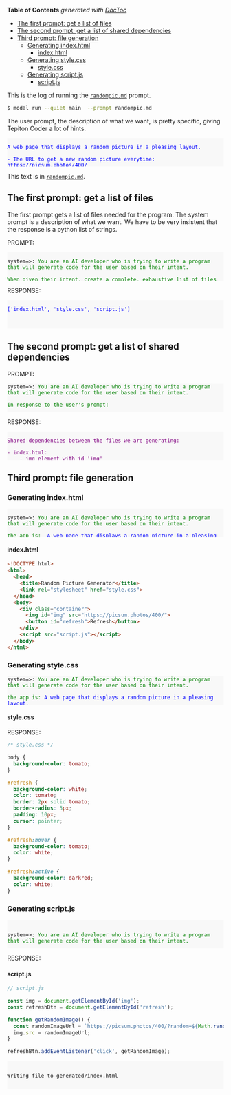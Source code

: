 <!-- START doctoc generated TOC please keep comment here to allow auto update -->
<!-- DON'T EDIT THIS SECTION, INSTEAD RE-RUN doctoc TO UPDATE -->
**Table of Contents**  *generated with [DocToc](https://github.com/thlorenz/doctoc)*

- [The first prompt: get a list of files](#the-first-prompt-get-a-list-of-files)
- [The second prompt: get a list of shared dependencies](#the-second-prompt-get-a-list-of-shared-dependencies)
- [Third prompt: file generation](#third-prompt-file-generation)
  - [Generating index.html](#generating-indexhtml)
    - [index.html](#indexhtml)
  - [Generating style.css](#generating-stylecss)
    - [style.css](#stylecss)
  - [Generating script.js](#generating-scriptjs)
    - [script.js](#scriptjs)

<!-- END doctoc generated TOC please keep comment here to allow auto update -->

This is the log of running the [`randompic.md`](../../randompic.md) prompt.
<style>
.user_prompt { color: blue; }
.system_prompt { color: green; }
.file_list { color: blue; }
.shared_dependencies {color: purple; }
.filegen_prompt {color:orange}
</style>


```bash
$ modal run --quiet main  --prompt randompic.md
```

The user prompt, the description of what we want, is
pretty specific, giving Tepiton Coder a lot of hints.

<pre style="background-color: rgb(248, 248, 248); height: 66px;"><code class="text"><span class="user_prompt">
A web page that displays a random picture in a pleasing layout.

- The URL to get a new random picture everytime: https://picsum.photos/400/
- You do not need to provide any query parameters
- the id of the img element is 'img'
- the id of the button is 'refresh'
- make the background tomato
- set all listeners in script.js
- set all colors in style.css
- make sure the button shows hover and clicked states
</span></code></pre>

This text is in [`randompic.md`](../../randompic.md).


## The first prompt: get a list of files


The first prompt gets a list of files needed for the program.
The system prompt is a description of what we want. We have to
be very insistent that the response is a python list of strings.

PROMPT:

<pre style="background-color: rgb(248, 248, 248); height: 66px;"><code class="text">
system=>:<span class="system_prompt"> You are an AI developer who is trying to write a program
that will generate code for the user based on their intent.

When given their intent, create a complete, exhaustive list of files
that the user would write to make the program.

only list the filepaths you would write, and return them as a python list of strings.
do not add any other explanation, only return a python list of strings.
It is IMPORTANT that you return ONLY a python list of strings, not a string.</span>
user=>:<span class="user_prompt"> A web page that displays a random picture in a pleasing layout.

- The URL to get a new random picture everytime: https://picsum.photos/400/
- You do not need to provide any query parameters
- the id of the img element is 'img'
- the id of the button is 'refresh'
- make the background tomato
- set all listeners in script.js
- set all colors in style.css
- make sure the button shows hover and clicked states</span>
</code></pre>


RESPONSE:
<pre style="background-color: rgb(248, 248, 248); height: 66px;"><code class="text">
<span class="file_list">['index.html', 'style.css', 'script.js']</span>
</code></pre>




## The second prompt: get a list of shared dependencies

PROMPT:

<pre style="background-color: rgb(248, 248, 248); height: 66px;"><code class="text">system=>:<span class="system_prompt"> You are an AI developer who is trying to write a program
that will generate code for the user based on their intent.

In response to the user's prompt:

    ---
    the app is:<span class="user_prompt"> A web page that displays a random picture in a pleasing layout.

- The URL to get a new random picture everytime: https://picsum.photos/400/
- You do not need to provide any query parameters
- the id of the img element is 'img'
- the id of the button is 'refresh'
- make the background tomato
- set all listeners in script.js
- set all colors in style.css
- make sure the button shows hover and clicked states</span>

    ---

    the files we have decided to generate are: <span class="file_list">['index.html', 'style.css', 'script.js']</span>

    Now that we have a list of files, we need to understand
    what dependencies they share. Please name and briefly
    describe what is shared between the files we are
    generating, including exported variables, data schemas,
    id names of every DOM elements that javascript functions
    will use, message names, and function names. Exclusively
    focus on the names of the shared dependencies, and do
    not add any other explanation.</span>
user=>:<span class="user_prompt"> A web page that displays a random picture in a pleasing layout.

- The URL to get a new random picture everytime: https://picsum.photos/400/
- You do not need to provide any query parameters
- the id of the img element is 'img'
- the id of the button is 'refresh'
- make the background tomato
- set all listeners in script.js
- set all colors in style.css
- make sure the button shows hover and clicked states</span>
</code></pre>


RESPONSE:

<pre style="background-color: rgb(248, 248, 248); height: 66px;"><code class="text">
<span class="shared_dependencies">Shared dependencies between the files we are generating:

- index.html:
    - img element with id 'img'
    - button element with id 'refresh'
    - script.js file
    - style.css file

- style.css:
    - background color 'tomato'
    - hover and clicked states for button with id 'refresh'

- script.js:
    - img element with id 'img'
    - button element with id 'refresh'
    - event listeners for button with id 'refresh'</span>
</code></pre>

## Third prompt: file generation


### Generating index.html

<pre style="background-color: rgb(248, 248, 248); height: 66px;"><code class="text">
system=>: <span class="system_prompt">You are an AI developer who is trying to write a program
that will generate code for the user based on their intent.

the app is: <span class="user_prompt"> A web page that displays a random picture in a pleasing layout.

- The URL to get a new random picture everytime: https://picsum.photos/400/
- You do not need to provide any query parameters
- the id of the img element is 'img'
- the id of the button is 'refresh'
- make the background tomato
- set all listeners in script.js
- set all colors in style.css
- make sure the button shows hover and clicked states</span>

the files we have decided to generate are: <span class="file_list">['index.html', 'style.css', 'script.js']</span>
the shared dependencies (like filenames and variable names)
we have decided on are:
<span class="shared_dependencies">Shared dependencies between the files we are generating:

- index.html:
    - img element with id 'img'
    - button element with id 'refresh'
    - script.js file
    - style.css file

- style.css:
    - background color 'tomato'
    - hover and clicked states for button with id 'refresh'

- script.js:
    - img element with id 'img'
    - button element with id 'refresh'
    - event listeners for button with id 'refresh'</span>

only write valid code for the given filepath and file type,
and return only the code. do not add any other explanation,
only return valid code for that file type.</span>
user=>: <span class="filegen_prompt">We have broken up the program into per-file generation.
Now your job is to generate only the code for the file
index.html. Make sure to have consistent filenames if
you reference other files we are also generating.

Remember that you must obey these things:

- you are generating code for the file index.html
- do not stray from the names of the files
  and the shared dependencies we have decided on
- MOST IMPORTANT OF ALL - the purpose of our app is<span class="user_prompt"> A web page that displays a random picture in a pleasing layout.

- The URL to get a new random picture everytime: https://picsum.photos/400/
- You do not need to provide any query parameters
- the id of the img element is 'img'
- the id of the button is 'refresh'
- make the background tomato
- set all listeners in script.js
- set all colors in style.css
- make sure the button shows hover and clicked states</span>

  every line of code you generate must be valid code.
- DO NOT use code fences
- DO NOT use markdown syntax.
- Do not explain the code
- return valid code for that file type.

Begin generating the code now.</span>
</code></pre>

#### index.html

```html
<!DOCTYPE html>
<html>
  <head>
    <title>Random Picture Generator</title>
    <link rel="stylesheet" href="style.css">
  </head>
  <body>
    <div class="container">
      <img id="img" src="https://picsum.photos/400/">
      <button id="refresh">Refresh</button>
    </div>
    <script src="script.js"></script>
  </body>
</html>
```


### Generating style.css

<pre style="background-color: rgb(248, 248, 248); height: 66px;"><code class="text">system=>: <span class="system_prompt">You are an AI developer who is trying to write a program
that will generate code for the user based on their intent.

the app is:<span class="user_prompt"> A web page that displays a random picture in a pleasing layout.

- The URL to get a new random picture everytime: https://picsum.photos/400/
- You do not need to provide any query parameters
- the id of the img element is 'img'
- the id of the button is 'refresh'
- make the background tomato
- set all listeners in script.js
- set all colors in style.css
- make sure the button shows hover and clicked states</span>

the files we have decided to generate are: <span class="file_list">['index.html', 'style.css', 'script.js']</span>
the shared dependencies (like filenames and variable names)
we have decided on are:
<span class="shared_dependencies">Shared dependencies between the files we are generating:

- index.html:
    - img element with id 'img'
    - button element with id 'refresh'
    - script.js file
    - style.css file

- style.css:
    - background color 'tomato'
    - hover and clicked states for button with id 'refresh'

- script.js:
    - img element with id 'img'
    - button element with id 'refresh'
    - event listeners for button with id 'refresh'</span>

only write valid code for the given filepath and file type,
and return only the code. do not add any other explanation,
only return valid code for that file type.</span>
user=>: <span class="filegen_prompt">We have broken up the program into per-file generation.
Now your job is to generate only the code for the file
style.css. Make sure to have consistent filenames if
you reference other files we are also generating.

Remember that you must obey these things:

- you are generating code for the file style.css
- do not stray from the names of the files
  and the shared dependencies we have decided on
- MOST IMPORTANT OF ALL - the purpose of our app is<span class="user_prompt"> A web page that displays a random picture in a pleasing layout.

- The URL to get a new random picture everytime: https://picsum.photos/400/
- You do not need to provide any query parameters
- the id of the img element is 'img'
- the id of the button is 'refresh'
- make the background tomato
- set all listeners in script.js
- set all colors in style.css
- make sure the button shows hover and clicked states</span>

  every line of code you generate must be valid code.
- DO NOT use code fences
- DO NOT use markdown syntax.
- Do not explain the code
- return valid code for that file type.

Begin generating the code now.</span>
</code>
</pre>

####  style.css

RESPONSE:


```css
/* style.css */

body {
  background-color: tomato;
}

#refresh {
  background-color: white;
  color: tomato;
  border: 2px solid tomato;
  border-radius: 5px;
  padding: 10px;
  cursor: pointer;
}

#refresh:hover {
  background-color: tomato;
  color: white;
}

#refresh:active {
  background-color: darkred;
  color: white;
}
```

### Generating script.js



<pre style="background-color: rgb(248, 248, 248); height: 66px;"><code class="text">

system=>: <span class="system_prompt">You are an AI developer who is trying to write a program
that will generate code for the user based on their intent.

the app is:<span class="user_prompt"> A web page that displays a random picture in a pleasing layout.

- The URL to get a new random picture everytime: https://picsum.photos/400/
- You do not need to provide any query parameters
- the id of the img element is 'img'
- the id of the button is 'refresh'
- make the background tomato
- set all listeners in script.js
- set all colors in style.css
- make sure the button shows hover and clicked states</span>

the files we have decided to generate are: <span class="file_list">['index.html', 'style.css', 'script.js']</span>
the shared dependencies (like filenames and variable names)
we have decided on are:
<span class="shared_dependencies">Shared dependencies between the files we are generating:

- index.html:
    - img element with id 'img'
    - button element with id 'refresh'
    - script.js file
    - style.css file

- style.css:
    - background color 'tomato'
    - hover and clicked states for button with id 'refresh'

- script.js:
    - img element with id 'img'
    - button element with id 'refresh'
    - event listeners for button with id 'refresh'</span>

only write valid code for the given filepath and file type,
and return only the code. do not add any other explanation,
only return valid code for that file type.</span>
user=>: <span class="filegen_prompt">We have broken up the program into per-file generation.
Now your job is to generate only the code for the file
script.js. Make sure to have consistent filenames if
you reference other files we are also generating.

Remember that you must obey these things:

- you are generating code for the file script.js
- do not stray from the names of the files
  and the shared dependencies we have decided on
- MOST IMPORTANT OF ALL - the purpose of our app is<span class="user_prompt"> A web page that displays a random picture in a pleasing layout.

- The URL to get a new random picture everytime: https://picsum.photos/400/
- You do not need to provide any query parameters
- the id of the img element is 'img'
- the id of the button is 'refresh'
- make the background tomato
- set all listeners in script.js
- set all colors in style.css
- make sure the button shows hover and clicked states</span>

  every line of code you generate must be valid code.
- DO NOT use code fences
- DO NOT use markdown syntax.
- Do not explain the code
- return valid code for that file type.

Begin generating the code now.</span>

</code></pre>

RESPONSE:

#### script.js

```js
// script.js

const img = document.getElementById('img');
const refreshBtn = document.getElementById('refresh');

function getRandomImage() {
  const randomImageUrl = `https://picsum.photos/400/?random=${Math.random()}`;
  img.src = randomImageUrl;
}

refreshBtn.addEventListener('click', getRandomImage);
```

</code>
</pre>

<pre style="background-color: rgb(248, 248, 248); height: 66px;"><code class="text">

Writing file to generated/index.html
</code>
</pre>

